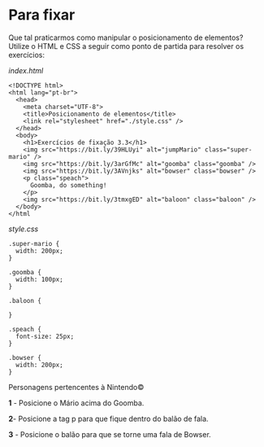 # Para fixar
Que tal praticarmos como manipular o posicionamento de elementos? Utilize o HTML e CSS a seguir como ponto de partida para resolver os exercícios:

*index.html*

```
<!DOCTYPE html>
<html lang="pt-br">
  <head>
    <meta charset="UTF-8">
    <title>Posicionamento de elementos</title>
    <link rel="stylesheet" href="./style.css" />
  </head>
  <body>
    <h1>Exercícios de fixação 3.3</h1>
    <img src="https://bit.ly/39HLUyi" alt="jumpMario" class="super-mario" />
    <img src="https://bit.ly/3arGfMc" alt="goomba" class="goomba" />
    <img src="https://bit.ly/3AVnjks" alt="bowser" class="bowser" />
    <p class="speach">
      Goomba, do something!
    </p>
    <img src="https://bit.ly/3tmxgED" alt="baloon" class="baloon" />
  </body>
</html 
```
*style.css*
```
.super-mario {
  width: 200px;
}

.goomba {
  width: 100px;
}

.baloon {

}

.speach {
  font-size: 25px;
}

.bowser {
  width: 200px;
}
```
Personagens pertencentes à Nintendo©

**1** - Posicione o Mário acima do Goomba.

**2**- Posicione a tag p para que fique dentro do balão de fala.

**3** - Posicione o balão para que se torne uma fala de Bowser.
